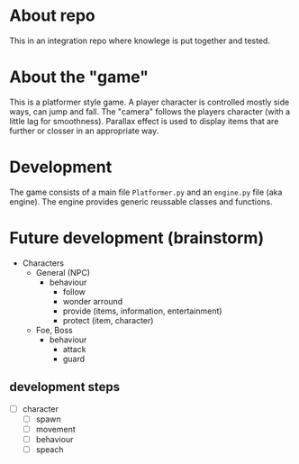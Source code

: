 # About repo
This in an integration repo where knowlege is put together and tested.

# About the "game"
This is a platformer style game.
A player character is controlled mostly side ways, can jump and fall. The "camera"
follows the players character (with a little lag for smoothness).
Parallax effect is used to display items that are further or closser in an
appropriate way.

# Development
The game consists of a main file `Platformer.py` and an `engine.py` file (aka engine).
The engine provides generic reussable classes and functions.

# Future development (brainstorm)
* Characters
    * General (NPC)
        * behaviour
            * follow
            * wonder arround
            * provide (items, information, entertainment)
            * protect (item, character)
    * Foe, Boss
        * behaviour
            * attack
            * guard

## development steps
* [ ] character
    * [ ] spawn
    * [ ] movement
    * [ ] behaviour
    * [ ] speach
